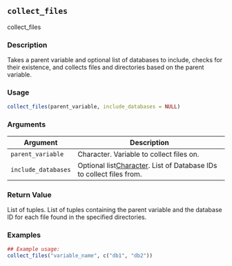 ## `collect_files`

collect_files

### Description

Takes a parent variable and optional list of databases to include,
checks for their existence, and collects files and directories based on the parent variable.


### Usage

```r
collect_files(parent_variable, include_databases = NULL)
```

### Arguments

Argument      |Description
------------- |----------------
`parent_variable` | Character. Variable to collect files on.
`include_databases` | Optional list[Character](./Character). List of Database IDs to collect files from.

### Return Value

List of tuples. List of tuples containing the parent variable and the
database ID for each file found in the specified directories.


### Examples

```r
## Example usage:
collect_files("variable_name", c("db1", "db2"))
```

